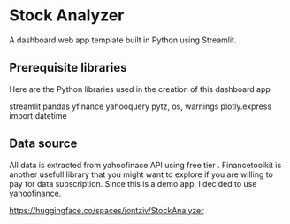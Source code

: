 # Stock Analyzer

A dashboard web app template built in Python using Streamlit.

## Prerequisite libraries
Here are the Python libraries used in the creation of this dashboard app

streamlit
pandas
yfinance
yahooquery
pytz, os, warnings
plotly.express
import datetime

## Data source
All data is extracted from yahoofinace API using free tier . Financetoolkit is another usefull library that you might want to explore if you are willing to 
pay for data subscription. Since this is a demo app, I decided to use yahoofinance.


https://huggingface.co/spaces/jontziv/StockAnalyzer
